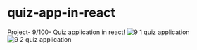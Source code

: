 # quiz-app-in-react
Project- 9/100- Quiz application in react!
![9 1 quiz application](https://github.com/ianandparmar/quiz-app-in-react/assets/42490588/dd2592e7-3d3d-4878-967c-73794869f7f2)
![9 2 quiz application](https://github.com/ianandparmar/quiz-app-in-react/assets/42490588/88a72757-6571-4850-9fed-36dd2e66976d)
